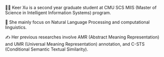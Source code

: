 👩‍💻 Keer Xu is a second year graduate student at CMU SCS MIIS (Master of Science in Intelligent Information Systems) program.

📑 She mainly focus on Natural Language Processing and computational linguistics.

✍️ Her previous researches involve AMR (Abstract Meaning Representation) and UMR (Universal Meaning Representation) annotation, and C-STS (Conditional Semantic Textual Similarity).